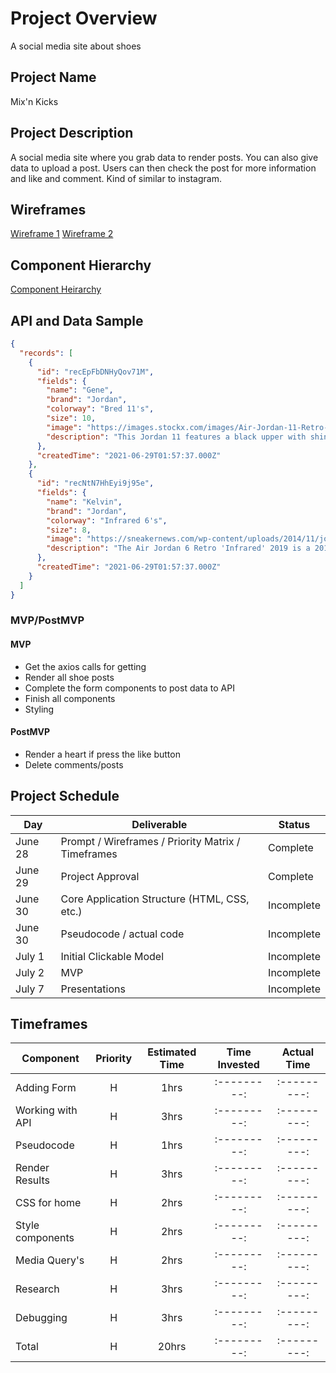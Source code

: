 <!-- CODENAME: BANANA -->

# Project Overview

A social media site about shoes

## Project Name

Mix'n Kicks

## Project Description

A social media site where you grab data to render posts. You can also give data to upload a post. Users can then check the post for more information and like and comment. Kind of similar to instagram.

## Wireframes

[Wireframe 1](https://imgur.com/QUkgpRP)
[Wireframe 2](https://imgur.com/J9YzP2V)

## Component Hierarchy

[Component Heirarchy](https://i.imgur.com/xY6LztG.png)

## API and Data Sample

```json
{
  "records": [
    {
      "id": "recEpFbDNHyQov71M",
      "fields": {
        "name": "Gene",
        "brand": "Jordan",
        "colorway": "Bred 11's",
        "size": 10,
        "image": "https://images.stockx.com/images/Air-Jordan-11-Retro-Playoffs-2019-Product.jpg?fit=fill&bg=FFFFFF&w=700&h=500&auto=format,compress&q=90&dpr=2&trim=col...",
        "description": "This Jordan 11 features a black upper with shiny patent leather overlays and red detailing."
      },
      "createdTime": "2021-06-29T01:57:37.000Z"
    },
    {
      "id": "recNtN7HhEyi9j95e",
      "fields": {
        "name": "Kelvin",
        "brand": "Jordan",
        "colorway": "Infrared 6's",
        "size": 8,
        "image": "https://sneakernews.com/wp-content/uploads/2014/11/jordan-6-infrared-history-6.jpg",
        "description": "The Air Jordan 6 Retro 'Infrared' 2019 is a 2019 re-release of the OG colorway. The shoe's black nubuck upper includes a reflective 3M layer, with per..."
      },
      "createdTime": "2021-06-29T01:57:37.000Z"
    }
  ]
}
```

### MVP/PostMVP

#### MVP

- Get the axios calls for getting
- Render all shoe posts
- Complete the form components to post data to API
- Finish all components
- Styling

#### PostMVP

- Render a heart if press the like button
- Delete comments/posts

## Project Schedule

| Day     | Deliverable                                        | Status     |
| ------- | -------------------------------------------------- | ---------- |
| June 28 | Prompt / Wireframes / Priority Matrix / Timeframes | Complete   |
| June 29 | Project Approval                                   | Complete   |
| June 30 | Core Application Structure (HTML, CSS, etc.)       | Incomplete |
| June 30 | Pseudocode / actual code                           | Incomplete |
| July 1  | Initial Clickable Model                            | Incomplete |
| July 2  | MVP                                                | Incomplete |
| July 7  | Presentations                                      | Incomplete |

## Timeframes

| Component        | Priority | Estimated Time | Time Invested | Actual Time |
| ---------------- | :------: | :------------: | :-----------: | :---------: |
| Adding Form      |    H     |      1hrs      |  :---------:  | :---------: |
| Working with API |    H     |      3hrs      |  :---------:  | :---------: |
| Pseudocode       |    H     |      1hrs      |  :---------:  | :---------: |
| Render Results   |    H     |      3hrs      |  :---------:  | :---------: |
| CSS for home     |    H     |      2hrs      |  :---------:  | :---------: |
| Style components |    H     |      2hrs      |  :---------:  | :---------: |
| Media Query's    |    H     |      2hrs      |  :---------:  | :---------: |
| Research         |    H     |      3hrs      |  :---------:  | :---------: |
| Debugging        |    H     |      3hrs      |  :---------:  | :---------: |
| Total            |    H     |     20hrs      |  :---------:  | :---------: |
